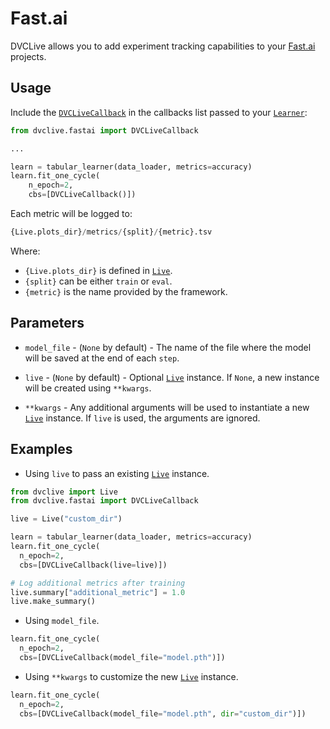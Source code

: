 # Fast.ai

DVCLive allows you to add experiment tracking capabilities to your
[Fast.ai](https://docs.fast.ai/) projects.

## Usage

Include the
[`DVCLiveCallback`](https://github.com/iterative/dvclive/blob/main/src/dvclive/fastai.py)
in the callbacks list passed to your
[`Learner`](https://docs.fast.ai/learner.html#Learner):

```python
from dvclive.fastai import DVCLiveCallback

...

learn = tabular_learner(data_loader, metrics=accuracy)
learn.fit_one_cycle(
    n_epoch=2,
    cbs=[DVCLiveCallback()])
```

Each metric will be logged to:

```py
{Live.plots_dir}/metrics/{split}/{metric}.tsv
```

Where:

- `{Live.plots_dir}` is defined in [`Live`].
- `{split}` can be either `train` or `eval`.
- `{metric}` is the name provided by the framework.

## Parameters

- `model_file` - (`None` by default) - The name of the file where the model will
  be saved at the end of each `step`.

- `live` - (`None` by default) - Optional [`Live`] instance. If `None`, a new
  instance will be created using `**kwargs`.

- `**kwargs` - Any additional arguments will be used to instantiate a new
  [`Live`] instance. If `live` is used, the arguments are ignored.

## Examples

- Using `live` to pass an existing [`Live`] instance.

```python
from dvclive import Live
from dvclive.fastai import DVCLiveCallback

live = Live("custom_dir")

learn = tabular_learner(data_loader, metrics=accuracy)
learn.fit_one_cycle(
  n_epoch=2,
  cbs=[DVCLiveCallback(live=live)])

# Log additional metrics after training
live.summary["additional_metric"] = 1.0
live.make_summary()
```

- Using `model_file`.

```python
learn.fit_one_cycle(
  n_epoch=2,
  cbs=[DVCLiveCallback(model_file="model.pth")])
```

- Using `**kwargs` to customize the new [`Live`] instance.

```python
learn.fit_one_cycle(
  n_epoch=2,
  cbs=[DVCLiveCallback(model_file="model.pth", dir="custom_dir")])
```

[`live`]: /docs/dvclive/api-reference/live
